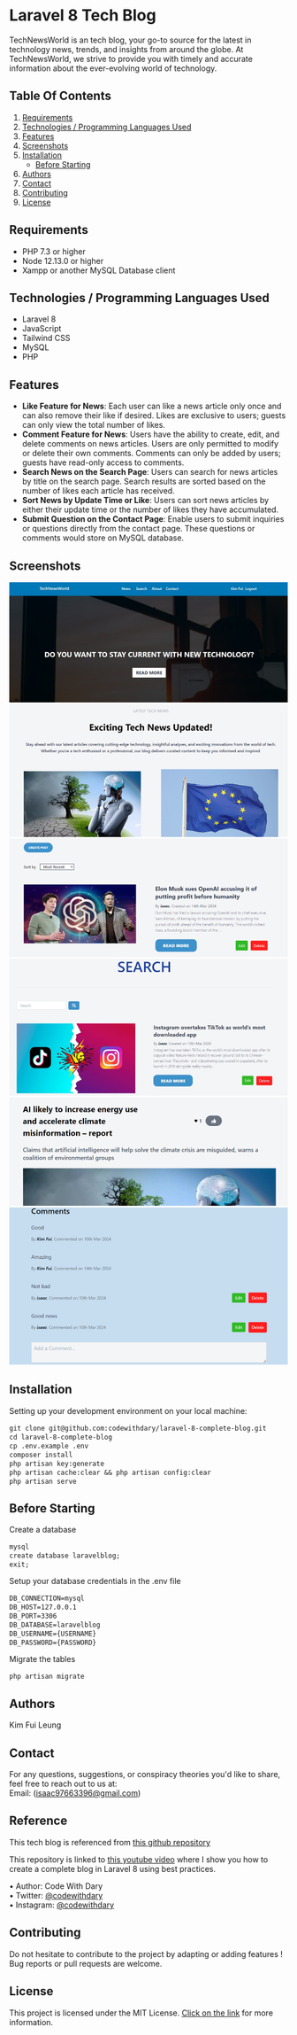 # Laravel 8 Tech Blog
TechNewsWorld is an tech blog, your go-to source for the latest in technology news, trends, and insights from around the globe. At TechNewsWorld, we strive to provide you with timely and accurate information about the ever-evolving world of technology.


## Table Of Contents
1. [Requirements](#Requirements)
2. [Technologies / Programming Languages Used](#technologies--programming-languages-used)
3. [Features](#Features)
4. [Screenshots](#Screenshots)
5. [Installation](#installation)
    - [Before Starting](#before-starting)
6. [Authors](#Authors)
7. [Contact](#Contact)
8. [Contributing](#Contributing)
9. [License](#License)


## Requirements
+	PHP 7.3 or higher <br>
+	Node 12.13.0 or higher <br>
+	Xampp or another MySQL Database client <br>

## Technologies / Programming Languages Used
+ Laravel 8
+ JavaScript
+ Tailwind CSS
+ MySQL
+ PHP

## Features
+ **Like Feature for News**: Each user can like a news article only once and can also remove their like if desired. Likes are exclusive to users; guests can only view the total number of likes.
+ **Comment Feature for News**: Users have the ability to create, edit, and delete comments on news articles. Users are only permitted to modify or delete their own comments. Comments can only be added by users; guests have read-only access to comments.
+ **Search News on the Search Page**: Users can search for news articles by title on the search page. Search results are sorted based on the number of likes each article has received.
+ **Sort News by Update Time or Like**: Users can sort news articles by either their update time or the number of likes they have accumulated.
+ **Submit Question on the Contact Page**: Enable users to submit inquiries or questions directly from the contact page. These questions or comments would store on MySQL database.


## Screenshots
![Main page sideshow image](https://github.com/isaackk60/techBlog/blob/main/imagesReadme/main_page.jpg) <br/>
![Main page show recent news image](https://github.com/isaackk60/techBlog/blob/main/imagesReadme/main_page_2.png) <br/>
![News page image](https://github.com/isaackk60/techBlog/blob/main/imagesReadme/News_page.png) <br/>
![Search page image](https://github.com/isaackk60/techBlog/blob/main/imagesReadme/search_page.jpg) <br/>
![Like button image](https://github.com/isaackk60/techBlog/blob/main/imagesReadme/like_button.png) <br/>
![Comments image](https://github.com/isaackk60/techBlog/blob/main/imagesReadme/comments.png)


## Installation
Setting up your development environment on your local machine: <br>
```
git clone git@github.com:codewithdary/laravel-8-complete-blog.git
cd laravel-8-complete-blog
cp .env.example .env
composer install
php artisan key:generate
php artisan cache:clear && php artisan config:clear
php artisan serve
```

## Before Starting
Create a database <br>
```
mysql
create database laravelblog;
exit;
```

Setup your database credentials in the .env file <br>
```
DB_CONNECTION=mysql
DB_HOST=127.0.0.1
DB_PORT=3306
DB_DATABASE=laravelblog
DB_USERNAME={USERNAME}
DB_PASSWORD={PASSWORD}
```

Migrate the tables
```
php artisan migrate
```

## Authors
Kim Fui Leung

## Contact
For any questions, suggestions, or conspiracy theories you'd like to share, feel free to reach out to us at:<br/>
Email: (isaac97663396@gmail.com)

## Reference

This tech blog is referenced from [this github repository](https://github.com/MeabhG97/laravel-blog.git)

This repository is linked to [this youtube video](https://www.youtube.com/watch?v=HKJDLXsTr8A&t=4710s) where I show you how to create a complete blog in Laravel 8 using best practices.

•	Author: Code With Dary <br>
•	Twitter: [@codewithdary](https://twitter.com/codewithdary) <br>
•	Instagram: [@codewithdary](https://www.instagram.com/codewithdary/) <br>

## Contributing
Do not hesitate to contribute to the project by adapting or adding features ! Bug reports or pull requests are welcome.

## License
This project is licensed under the MIT License. [Click on the link](https://choosealicense.com/licenses/mit/) for more information.


